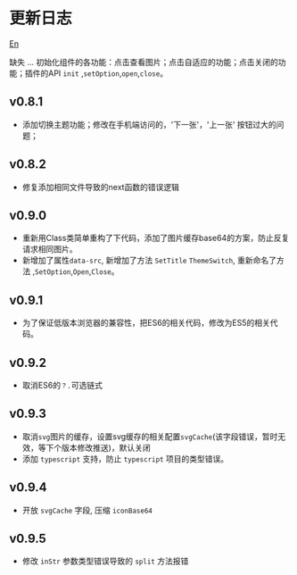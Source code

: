 # 更新日志

[En](./README.md)

缺失
...
  初始化组件的各功能：点击查看图片；点击自适应的功能；点击关闭的功能；插件的API `init` ,`setOption`,`open`,`close`。

## v0.8.1
 - 添加切换主题功能；修改在手机端访问的，'下一张'，'上一张' 按钮过大的问题；

## v0.8.2
 - 修复添加相同文件导致的next函数的错误逻辑

## v0.9.0
 - 重新用Class类简单重构了下代码，添加了图片缓存base64的方案，防止反复请求相同图片。
 - 新增加了属性`data-src`, 新增加了方法 `SetTitle` `ThemeSwitch`, 重新命名了方法 ,`SetOption`,`Open`,`Close`。

## v0.9.1
 - 为了保证低版本浏览器的兼容性，把ES6的相关代码，修改为ES5的相关代码。

## v0.9.2
 - 取消ES6的`？.`可选链式

## v0.9.3
 - 取消`svg`图片的缓存，设置svg缓存的相关配置`svgCache`(该字段错误，暂时无效，等下个版本修改推送)，默认关闭
 - 添加 `typescript` 支持，防止 `typescript` 项目的类型错误。

## v0.9.4
 - 开放 `svgCache` 字段, 压缩 `iconBase64`

## v0.9.5
 - 修改 `inStr` 参数类型错误导致的 `split` 方法报错